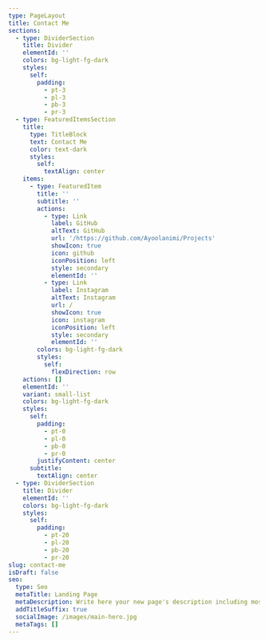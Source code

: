 ```yaml
---
type: PageLayout
title: Contact Me
sections:
  - type: DividerSection
    title: Divider
    elementId: ''
    colors: bg-light-fg-dark
    styles:
      self:
        padding:
          - pt-3
          - pl-3
          - pb-3
          - pr-3
  - type: FeaturedItemsSection
    title:
      type: TitleBlock
      text: Contact Me
      color: text-dark
      styles:
        self:
          textAlign: center
    items:
      - type: FeaturedItem
        title: ''
        subtitle: ''
        actions:
          - type: Link
            label: GitHub
            altText: GitHub
            url: '/https://github.com/Ayoolanimi/Projects'
            showIcon: true
            icon: github
            iconPosition: left
            style: secondary
            elementId: ''
          - type: Link
            label: Instagram
            altText: Instagram
            url: /
            showIcon: true
            icon: instagram
            iconPosition: left
            style: secondary
            elementId: ''
        colors: bg-light-fg-dark
        styles:
          self:
            flexDirection: row
    actions: []
    elementId: ''
    variant: small-list
    colors: bg-light-fg-dark
    styles:
      self:
        padding:
          - pt-0
          - pl-0
          - pb-0
          - pr-0
        justifyContent: center
      subtitle:
        textAlign: center
  - type: DividerSection
    title: Divider
    elementId: ''
    colors: bg-light-fg-dark
    styles:
      self:
        padding:
          - pt-20
          - pl-20
          - pb-20
          - pr-20
slug: contact-me
isDraft: false
seo:
  type: Seo
  metaTitle: Landing Page
  metaDescription: Write here your new page's description including most relevant keywords.
  addTitleSuffix: true
  socialImage: /images/main-hero.jpg
  metaTags: []
---
```

